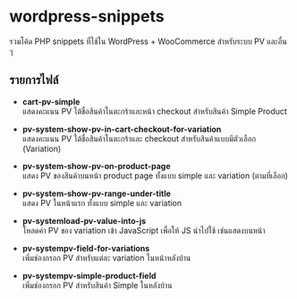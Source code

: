 # wordpress-snippets

รวมโค้ด PHP snippets ที่ใช้ใน WordPress + WooCommerce สำหรับระบบ PV และอื่น ๆ

## รายการไฟล์

- **cart-pv-simple**  
  แสดงคะแนน PV ใต้ชื่อสินค้าในตะกร้าและหน้า checkout สำหรับสินค้า Simple Product

- **pv-system-show-pv-in-cart-checkout-for-variation**  
  แสดงคะแนน PV ใต้ชื่อสินค้าในตะกร้าและ checkout สำหรับสินค้าแบบมีตัวเลือก (Variation)

- **pv-system-show-pv-on-product-page**  
  แสดง PV ของสินค้าบนหน้า product page ทั้งแบบ simple และ variation (ตามที่เลือก)

- **pv-system-show-pv-range-under-title**  
  แสดง PV ในหน้าแรก ทั้งแบบ simple และ variation

- **pv-systemload-pv-value-into-js**  
  โหลดค่า PV ของ variation เข้า JavaScript เพื่อให้ JS นำไปใช้ เช่นแสดงบนหน้า

- **pv-systempv-field-for-variations**  
  เพิ่มช่องกรอก PV สำหรับแต่ละ variation ในหน้าหลังบ้าน

- **pv-systempv-simple-product-field**  
  เพิ่มช่องกรอก PV สำหรับสินค้า Simple ในหลังบ้าน
